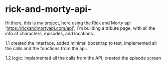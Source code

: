 # rick-and-morty-api-

Hi there, this is my project, here using the Rick and Morty api 'https://rickandmortyapi.com/api';
i´m building a tribute page, with all the info of characters, episodes, and locations. 

1.1 created the interface, added minimal bootstrap to test, implemented all the calls and the functions from the api. 

1.2 logic: implemented all the calls from the API, created the episode screen
